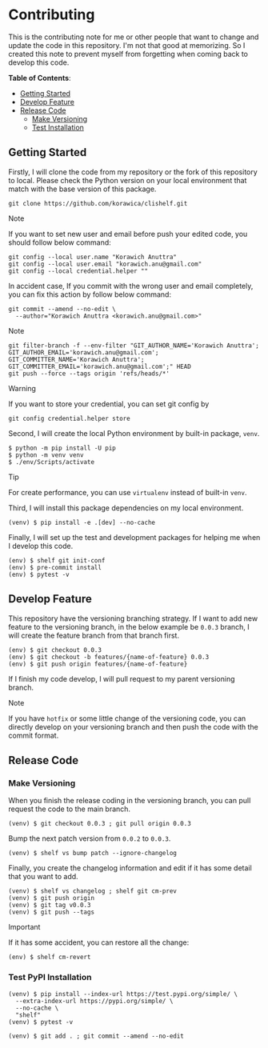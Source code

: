 # Contributing

This is the contributing note for me or other people that want to change
and update the code in this repository. I'm not that good at memorizing.
So I created this note to prevent myself from forgetting when coming back
to develop this code.

**Table of Contents**:

* [Getting Started](#getting-started)
* [Develop Feature](#develop-feature)
* [Release Code](#release-code)
  * [Make Versioning](#make-versioning)
  * [Test Installation](#test-pypi-installation)

## Getting Started

Firstly, I will clone the code from my repository or the fork of this repository
to local. Please check the Python version on your local environment that match
with the base version of this package.

```shell
git clone https://github.com/korawica/clishelf.git
```

> [!NOTE]
> If you want to set new user and email before push your edited code, you should
> follow below command:
> ```shell
> git config --local user.name "Korawich Anuttra"
> git config --local user.email "korawich.anu@gmail.com"
> git config --local credential.helper ""
> ```
> In accident case, If you commit with the wrong user and email completely, you
> can fix this action by follow below command:
> ```shell
> git commit --amend --no-edit \
>   --author="Korawich Anuttra <korawich.anu@gmail.com>"
> ```

> [!NOTE]
> ```shell
> git filter-branch -f --env-filter "GIT_AUTHOR_NAME='Korawich Anuttra'; GIT_AUTHOR_EMAIL='korawich.anu@gmail.com'; GIT_COMMITTER_NAME='Korawich Anuttra'; GIT_COMMITTER_EMAIL='korawich.anu@gmail.com';" HEAD
> git push --force --tags origin 'refs/heads/*'
> ```

> [!WARNING]
> If you want to store your credential, you can set git config by
> ```shell
> git config credential.helper store
> ```

Second, I will create the local Python environment by built-in package, `venv`.

```console
$ python -m pip install -U pip
$ python -m venv venv
$ ./env/Scripts/activate
```

> [!TIP]
> For create performance, you can use `virtualenv` instead of built-in `venv`.

Third, I will install this package dependencies on my local environment.

```console
(venv) $ pip install -e .[dev] --no-cache
```

Finally, I will set up the test and development packages for helping me when I
develop this code.

```console
(env) $ shelf git init-conf
(env) $ pre-commit install
(env) $ pytest -v
```

## Develop Feature

This repository have the versioning branching strategy. If I want to add new feature
to the versioning branch, in the below example be `0.0.3` branch, I will create the
feature branch from that branch first.

```console
(env) $ git checkout 0.0.3
(env) $ git checkout -b features/{name-of-feature} 0.0.3
(env) $ git push origin features/{name-of-feature}
```

If I finish my code develop, I will pull request to my parent versioning branch.

> [!NOTE]
> If you have `hotfix` or some little change of the versioning code, you can directly
> develop on your versioning branch and then push the code with the commit format.

## Release Code

### Make Versioning

When you finish the release coding in the versioning branch, you can pull request
the code to the main branch.

```shell
(venv) $ git checkout 0.0.3 ; git pull origin 0.0.3
```

Bump the next patch version from `0.0.2` to `0.0.3`.

```shell
(venv) $ shelf vs bump patch --ignore-changelog
```

Finally, you create the changelog information and edit if it has some detail that
you want to add.

```shell
(venv) $ shelf vs changelog ; shelf git cm-prev
(venv) $ git push origin
(venv) $ git tag v0.0.3
(venv) $ git push --tags
```

> [!IMPORTANT]
> If it has some accident, you can restore all the change:
> ```shell
> (env) $ shelf cm-revert
> ```

### Test PyPI Installation

```shell
(venv) $ pip install --index-url https://test.pypi.org/simple/ \
  --extra-index-url https://pypi.org/simple/ \
  --no-cache \
  "shelf"
(venv) $ pytest -v
```

```shell
(venv) $ git add . ; git commit --amend --no-edit
```
